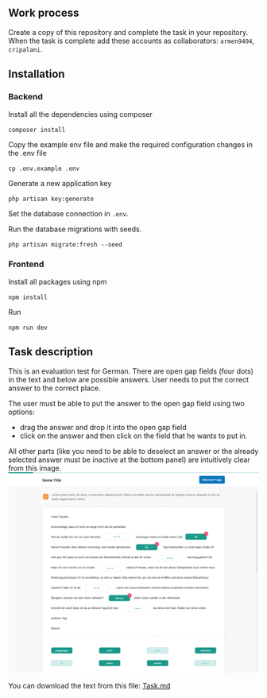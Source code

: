 ## Work process

Create a copy of this repository and complete the task in your repository. 
When the task is complete add these accounts as collaborators: `armen9494`, `cripalani`.

## Installation

### Backend

Install all the dependencies using composer

```
composer install
```

Copy the example env file and make the required configuration changes in the .env file

```
cp .env.example .env
```

Generate a new application key

```
php artisan key:generate
```

Set the database connection in `.env`.

Run the database migrations with seeds.

```
php artisan migrate:fresh --seed
```

### Frontend

Install all packages using npm

```
npm install
```

Run

```
npm run dev
```

## Task description

This is an evaluation test for German. There are open gap fields (four dots) in the text and below are possible answers. 
User needs to put the correct answer to the correct place.

The user must be able to put the answer to the open gap field using two options:
- drag the answer and drop it into the open gap field  
- click on the answer and then click on the field that he wants to put in.

All other parts (like you need to be able to deselect an answer or the already selected answer must be inactive at the bottom panel) 
are intuitively clear from this image.
<img width="800" alt="Create a new project" src="docs/Task.jpg">


You can download the text from this file: [Task.md](docs/Task.md)
